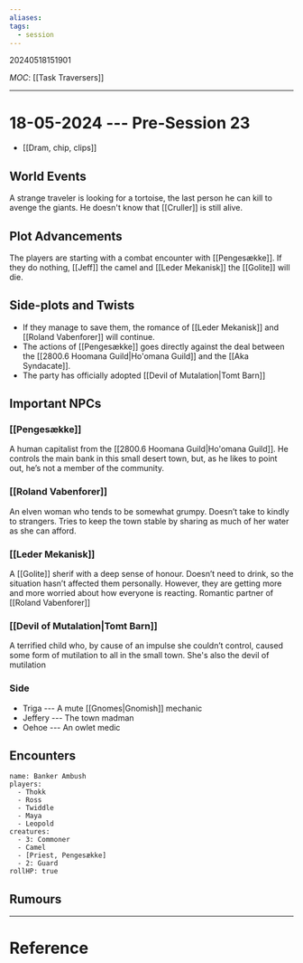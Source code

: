 ```yaml
---
aliases: 
tags:
  - session
---
```

20240518151901

*MOC*: [[Task Traversers]]

---

# 18-05-2024 --- Pre-Session 23

- [[Dram, chip, clips]]

## World Events

A strange traveler is looking for a tortoise, the last person he can kill to avenge the giants. He doesn't know that [[Cruller]] is still alive.

## Plot Advancements

The players are starting with a combat encounter with [[Pengesække]]. If they do nothing, [[Jeff]] the camel and [[Leder Mekanisk]] the [[Golite]] will die.

## Side-plots and Twists

- If they manage to save them, the romance of [[Leder Mekanisk]] and [[Roland Vabenforer]] will continue.
- The actions of [[Pengesække]] goes directly against the deal between the [[2800.6 Hoomana Guild|Ho'omana Guild]] and the [[Aka Syndacate]].
- The party has officially adopted [[Devil of Mutalation|Tomt Barn]]

## Important NPCs

### [[Pengesække]] 

A human capitalist from the [[2800.6 Hoomana Guild|Ho'omana Guild]]. He controls the main bank in this small desert town, but, as he likes to point out, he’s not a member of the community.

### [[Roland Vabenforer]] 

An elven woman who tends to be somewhat grumpy. Doesn’t take to kindly to strangers. Tries to keep the town stable by sharing as much of her water as she can afford.

### [[Leder Mekanisk]]

A [[Golite]] sherif with a deep sense of honour. Doesn’t need to drink, so the situation hasn’t affected them personally. However, they are getting more and more worried about how everyone is reacting. Romantic partner of [[Roland Vabenforer]]

### [[Devil of Mutalation|Tomt Barn]] 

A terrified child who, by cause of an impulse she couldn’t control, caused some form of mutilation to all in the small town. She's also the devil of mutilation

### Side

- Triga --- A mute [[Gnomes|Gnomish]] mechanic
- Jeffery --- The town madman
- Oehoe --- An owlet medic

## Encounters

```encounter
name: Banker Ambush
players:
  - Thokk
  - Ross
  - Twiddle
  - Maya
  - Leopold
creatures:
  - 3: Commoner
  - Camel
  - [Priest, Pengesække]
  - 2: Guard
rollHP: true
```

## Rumours

---
# Reference